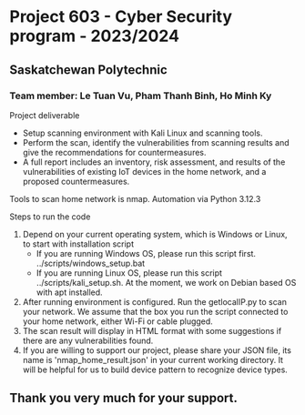 # Project 603 - Cyber Security program - 2023/2024
## Saskatchewan Polytechnic 
### Team member: Le Tuan Vu, Pham Thanh Binh, Ho Minh Ky

Project deliverable

-	Setup scanning environment with Kali Linux and scanning tools.
-	Perform the scan, identify the vulnerabilities from scanning results and give the recommendations for countermeasures.
-	A full report includes an inventory, risk assessment, and results of the vulnerabilities of existing IoT devices in the home network, and a proposed countermeasures.


Tools to scan home network is nmap. 
Automation via Python 3.12.3

Steps to run the code

1. Depend on your current operating system, which is Windows or Linux, to start with installation script
    - If you are running Windows OS, please run this script first. ../scripts/windows_setup.bat
    - If you are running Linux OS, please run this script ../scripts/kali_setup.sh. At the moment, we work on Debian based OS with apt installed.
2. After running environment is configured. Run the getlocalIP.py to scan your network. We assume that the box you run the script connected to your home network, either Wi-Fi or cable plugged.
3. The scan result will display in HTML format with some suggestions if there are any vulnerabilities found.
4. If you are willing to support our project, please share your JSON file, its name is 'nmap_home_result.json' in your current working directory. It will be helpful for us to build device pattern to recognize device types.

## Thank you very much for your support.
